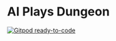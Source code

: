 # AI Plays Dungeon

[![Gitpod ready-to-code](https://img.shields.io/badge/Gitpod-ready--to--code-blue?logo=gitpod)](https://gitpod.io/#https://github.com/Sach-P/AI-Plays-Dungeon)

 
